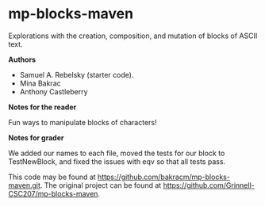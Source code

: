 # mp-blocks-maven

Explorations with the creation, composition, and mutation of blocks of ASCII text.

**Authors**

* Samuel A. Rebelsky (starter code).
* Mina Bakrac
* Anthony Castleberry

**Notes for the reader**

Fun ways to manipulate blocks of characters!

**Notes for grader**

We added our names to each file, moved the tests for our block to TestNewBlock, and fixed the issues with eqv so that all tests pass.

This code may be found at <https://github.com/bakracm/mp-blocks-maven.git>. The original project can be found at <https://github.com/Grinnell-CSC207/mp-blocks-maven>.
